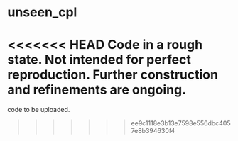 # unseen_cpl

<<<<<<< HEAD
Code in a rough state. Not intended for perfect reproduction. Further construction and refinements are ongoing.
=======
code to be uploaded.
>>>>>>> ee9c1118e3b13e7598e556dbc4057e8b394630f4
